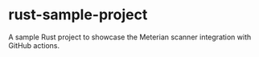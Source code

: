 # rust-sample-project
A sample Rust project to showcase the Meterian scanner integration with GitHub actions.  
